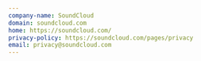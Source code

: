 ```yaml
---
company-name: SoundCloud
domain: soundcloud.com
home: https://soundcloud.com/
privacy-policy: https://soundcloud.com/pages/privacy
email: privacy@soundcloud.com
---
```




